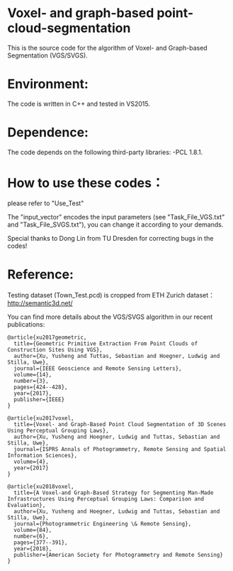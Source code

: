 # Voxel- and graph-based point-cloud-segmentation
This is the source code for the algorithm of Voxel- and Graph-based Segmentation (VGS/SVGS).

# Environment:
The code is written in C++ and tested in VS2015.

# Dependence:
The code depends on the following third-party libraries:
-PCL 1.8.1.

# How to use these codes：
please refer to "Use_Test"

The "input_vector" encodes the input parameters (see "Task_File_VGS.txt" and "Task_File_SVGS.txt"), you can change it according to your demands.

Special thanks to Dong Lin from TU Dresden for correcting bugs in the codes!

# Reference:

Testing dataset (Town_Test.pcd) is cropped from ETH Zurich dataset： http://semantic3d.net/

You can find more details about the VGS/SVGS algorithm in our recent publications:

```
@article{xu2017geometric,  
  title={Geometric Primitive Extraction From Point Clouds of Construction Sites Using VGS},  
  author={Xu, Yusheng and Tuttas, Sebastian and Hoegner, Ludwig and Stilla, Uwe},  
  journal={IEEE Geoscience and Remote Sensing Letters},    
  volume={14},  
  number={3},  
  pages={424--428},  
  year={2017},  
  publisher={IEEE}  
}

@article{xu2017voxel,  
  title={Voxel- and Graph-Based Point Cloud Segmentation of 3D Scenes Using Perceptual Grouping Laws},  
  author={Xu, Yusheng and Hoegner, Ludwig and Tuttas, Sebastian and Stilla, Uwe},  
  journal={ISPRS Annals of Photogrammetry, Remote Sensing and Spatial Information Sciences},  
  volume={4},  
  year={2017}  
}

@article{xu2018voxel,
  title={A Voxel-and Graph-Based Strategy for Segmenting Man-Made Infrastructures Using Perceptual Grouping Laws: Comparison and Evaluation},
  author={Xu, Yusheng and Hoegner, Ludwig and Tuttas, Sebastian and Stilla, Uwe},
  journal={Photogrammetric Engineering \& Remote Sensing},
  volume={84},
  number={6},
  pages={377--391},
  year={2018},
  publisher={American Society for Photogrammetry and Remote Sensing}
}
```
